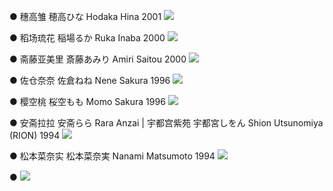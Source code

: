 ● 穗高雏 穂高ひな Hodaka Hina 2001 ![](./model_pic/HodakaHina.jpg)

● 稻场琉花 稲場るか Ruka Inaba 2000 ![](./model_pic/RukaInaba.jpg)

● 斋藤亚美里 斎藤あみり Amiri Saitou 2000 ![](./model_pic/AmiriSaito.jpg)

● 佐仓奈奈 佐倉ねね Nene Sakura 1996 ![](./model_pic/NeneSakura.jpg)

● 樱空桃 桜空もも Momo Sakura 1996 ![](./model_pic/MomoSakura.jpeg)

● 安斋拉拉 安斋らら Rara Anzai | 宇都宫紫苑 宇都宮しをん Shion Utsunomiya (RION) 1994 ![](./model_pic/RION.jpg)

● 松本菜奈实 松本菜奈実 Nanami Matsumoto 1994 ![](./model_pic/NanamiMatsumoto.jpg)

● ![](./model_pic/.jpg)